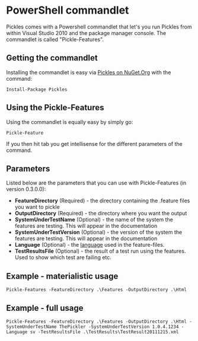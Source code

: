 # PowerShell commandlet

Pickles comes with a Powershell commandlet that let's you run Pickles from within Visual Studio 2010 and the package manager console. The commandlet is called "Pickle-Features". 

## Getting the commandlet
Installing the commandlet is easy via [Pickles on NuGet.Org](http://nuget.org/packages/Pickles) with the command:

	Install-Package Pickles

## Using the Pickle-Features
Using the commandlet is equally easy by simply go:

	Pickle-Feature

If you then hit tab you get intellisense for the different parameters of the command. 

## Parameters
Listed below are the parameters that you can use with Pickle-Features (in version 0.3.0.0):

* **FeatureDirectory** (Required) - the directory containing the .feature files you want to pickle
* **OutputDirectory** (Required) - the directory where you want the output
* **SystemUnderTestName** (Optional) - the name of the system the features are testing. This will appear in the documentation
* **SystemUnderTestVersion** (Optional) - the version of the system the features are testing. This will appear in the documentation
* **Language** (Optional) - the [language](https://github.com/cucumber/gherkin/blob/master/lib/gherkin/i18n.yml) used in the feature-files.
* **TestResultsFile** (Optional) - the result of a test run using the features. Used to show which test are failing etc. 

## Example - materialistic usage

	Pickle-Features -FeatureDirectory .\Features -OutputDirectory .\Html

## Example - full usage

	Pickle-Features -FeatureDirectory .\Features -OutputDirectory .\Html -SystemUnderTestName ThePickler -SystemUnderTestVersion 1.0.4.1234 -Language sv -TestResultsFile .\TestResults\TestResult20111215.xml
